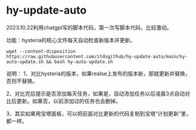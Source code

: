 # hy-update-auto
2023.10.22利用chatgpt写的脚本代码，第一次写脚本代码，比较激动。

功能：hysteria的核心文件每天自动检查新版本并更新。
```shell
wget --content-disposition https://raw.githubusercontent.com/itdsgithub/hy-update-auto/main/hy-auto-update.sh && bash hy-auto-update.sh
```

说明：
1、对比hysteria的版本，如果realse上发布的版本新，那就更新并替换，否则不替换。

2、对比完后提示是否添加每天任务，如果是，自动添加任务以后凌晨3点自动对比后更新。如果否，以前添加过的任务也会删掉。

3、其实如果用宝塔面板，可以把前面对比更新的代码复制到宝塔“计划更新”里，都一样。
